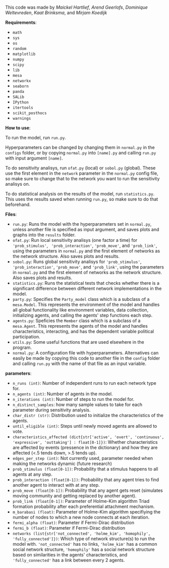 This code was made by *Maickel Hartlief*, *Arend Geerlofs*, *Dominique Weltevreden*, *Kaat Brinksma*, and *Mirjam Koedijk*

**Requirements**:
- `math`
- `sys`
- `os`
- `random`
- `matplotlib`
- `numpy`
- `scipy`
- `lib`
- `mesa`
- `networkx`
- `seaborn`
- `panda`
- `SALib`
- `IPython`
- `itertools` 
- `scikit_posthocs`
- `warnings`

**How to use**:

To run the model, run `run.py`. 

Hyperparameters can be changed by changing them in `normal.py` in the `configs` folder, or by copying `normal.py` into `[name].py` and calling `run.py` with input argument `[name]`.

To do sensitivity analisys, run `ofat.py` (local) or `sobol.py` (global). These use the first element in the `network` parameter in the `normal.py` config file, so make sure to change that to the network you want to run the sensitivity analisys on.

To do statistical analysis on the results of the model, run `statistics.py`. This uses the results saved when running `run.py`, so make sure to do that beforehand.

**Files**:
- `run.py`: Runs the model with the hyperparameters set in `normal.py`, unless another file is specified as input argument, and saves plots and graphs into the `results` folder.
- `ofat.py`: Run local sensitivity analisys (one factor a time) for `'prob_stimulus'`, ` 'prob_interaction'`, `'prob_move'`, and `'prob_link'`, using the parameters in `normal.py` and the first element of networks as the network structure. Also saves plots and results.
- `sobol.py`: Runs global sensitivity analisys for `'prob_stimulus'`, ` 'prob_interaction'`, `'prob_move'`, and `'prob_link'`, using the parameters in `normal.py` and the first element of networks as the network structure. Also saves plots and results.
- `statistics.py`: Runs the statistical tests that checks whether there is a significant difference between different network implementations in the model. 
- `party.py`: Specifies the `Party_model` class which is a subclass of a `mesa.Model`. This represents the environment of the model and handles all global functionality like environment variables, data collection, initializing agents, and calling the agents' step functions each step.
- `agents.py`: Speficies the `Member` class which is a subclass of a `mesa.Agent`. This represents the agents of the model and handles characteristics, interacting, and has the dependent variable political participation.
- `utils.py`: Some useful functions that are used elsewhere in the program.
- `normal.py`: A configuration file with hyperparameters. Alternatives can easily be made by copying this code to another file in the `config` folder and calling `run.py` with the name of that file as an input variable.

**parameters**:
- `n_runs (int)`: Number of independent runs to run each network type for.
- `n_agents (int)`: Number of agents in the model.
- `n_iterations (int)`: Number of steps to run the model for.
- `n_distinct_samples`: how many sample values to take for each parameter during sensitivity analysis.
- `char_distr (str)`: Distribution used to initialize the characteristics of the agents.
- `until_eligible (int)`: Steps until newly moved agents are allowed to vote.
- `characteristics_affected (dict{str['active', 'overt', 'continuous', 'expressive', 'outtaking'] : float[0-1]})`: Whether characteristics are affected by events (pressence in the dictionary) and how they are affected (<.5 tends down, >.5 tends up).
- `edges_per_step (int)`: Not currently used, parameter needed when making the networks dynamic (future research)
- `prob_stimulus (float[0-1])`: Probability that a stimulus happens to all agents at any step.
- `prob_interaction (float[0-1])`: Probability that any agent tries to find another agent to interact with at any step.
- `prob_move (float[0-1])`: Probability that any agent gets reset (simulates moving community and getting replaced by another agent).
- `prob_link (float[0-1])`: Parameter of Holme-Kim algorithm Triad formation probability after each preferential attachment mechanism.
- `m_barabasi (float)`: Parameter of Holme-Kim algorithm specifiying the number of nodes to which a new node connects at each iteration.
- `fermi_alpha (float)`: Parameter if Fermi-Dirac distribution 
- `fermi_b (float)`: Parameter if Fermi-Dirac distribution
- `networks (list{str['not_connected', 'holme_kim', 'homophily', 'fully_connected']})`: Which type of network structure(s) to run the model with. `'not_connected'` has no links, `'holme_kim'` has a common social network structure, `'homophily'` has a social network structure based on similarities in the agents' characteristics, and `'fully_connected'` has a link between every 2 agents.

